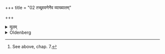 +++
title = "02 तच्छ्रावणेनैव व्याख्यातम्"

+++

<details><summary>मूलम्</summary>

तच्छ्रावणेनैव व्याख्यातम् २
</details>

<details><summary>Oldenberg</summary>

2. [^2]  They have been explained by the Śrāvaṇa sacrifice.


[^2]:  See above, chap. 7.
</details>
